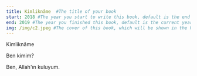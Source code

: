 ```yaml
---
title: Kimliknâme  #The title of your book
start: 2018 #The year you start to write this book, default is the end year.
end: 2019 #The year you finished this book, default is the current year.
img: /img/c2.jpeg #The cover of this book, which will be shown in the home slides and the book index page.
---
```


Kimliknâme 

Ben kimim? 

Ben, Allah'ın kuluyum. 